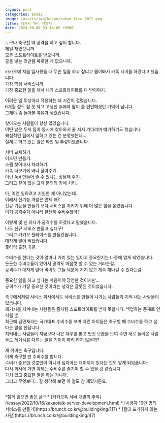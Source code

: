 ```yaml
---
layout: post
categories: essay
image: /assets/img/kakao/kakao_fire_2012.png
title: 레거시 처리 개발자
date: 2024-08-08 03:14:00 +0900
---
```


누구나 축구할 때 공격을 하고 싶어 합니다.  
제일 재밌으니까.  
모든 스포트라이트를 받으니까.  
골을 넣는 것만큼 짜릿한 게 없으니까.

카카오에 처음 입사했을 때 무슨 일을 하고 싶냐고 물어봐서 카톡 서버를 하겠다고 했습니다.  
가장 핵심 서비스니까.  
가장 중요한 일을 해서 내가 스포트라이트를 다 받아야지.

어려운 일 투성이라 적응하는 데 시간이 걸렸습니다.  
6개월 정도 잠 못 자고 고생한 후에야 맘이 좀 편안해졌던 기억이 납니다.  
그제야 좀 돌아볼 여유가 생겼습니다.  

찾아오는 사람들이 항상 많았습니다.  
어떤 날은 두세 팀이 동시에 찾아와서 줄 서서 기다리며 얘기하기도 했습니다.  
핵심적인 팀에서 일하고 있는 건 분명했는데...  
실제로 하고 있는 일은 짜친 일 투성이였습니다.

서버 교체하기.  
어드민 만들기.  
스팸 찾아내서 처리하기.  
카톡 더보기에 배너 달아주기.  
이런 Api 만들어 줄 수 있냐는 상담해 주기.  
그리고 끝이 없는 고객 문의와 장애 처리.  

아, 이런 일하려고 지원한 게 아니었는데.  
이래서 신기능 개발은 언제 해?  
신규 기능을 만들기 보다 서비스를 지키기 위해 더 많은 힘을 쏟았습니다.  
이거 공격수가 아니라 완전히 수비수잖아?  

이렇게 몇 년 하다가 공격수를 하겠다고 말했습니다.  
나도 신규 서비스 만들고 싶다구!  
그리고 카카오 플레이스를 만들었습니다.  
대차게 말아 먹었습니다.  
풀타임 출전, 0골.

수비수를 한다는 것이 얼마나 가치 있는 일이고 중요한지는 나중에 알게 되었습니다.  
든든한 수비수들이 있어서 공격도 마음껏 할 수 있는 거라는걸.  
공격수가 대차게 말아 먹어도 그들 덕분에 지지 않고 계속 해나갈 수 있다는걸.

중요한 일을 하고 싶다는 마음이야 당연한 것이지만...  
공격수가 가장 중요한 것이라는 생각은 잘못된 것이었습니다.

축구에서처럼 서비스 회사에서도 서비스를 만들어 나가는 사람들과 지켜 내는 사람들이 있습니다.  
레거시를 지켜내는 사람들은 좀처럼 스포트라이트를 받지 못합니다. 백업하는 존재로 인식될 뿐.  
최근에 김민재라는 국가대표 수비수를 보며 자란 아이들은 축구할 때 수비수를 하고 싶다는 말을 한답니다.  
지켜내는 사람들이 지금보다 나은 대우를 받고 멋진 모습을 보여 주면 새로 들어온 사람들도 레거시를 다루는 일을 기꺼이 하려 하지 않을까?

제 취미는 축구입니다.  
이제 축구할 땐 수비수를 합니다.  
수비가 중요한 것뿐만이 아니라 심지어는 재미까지 있다는 것도 알게 되었습니다.  
다시 회사에 가면 이제는 수비수를 즐기며 할 수 있을 것 같습니다.  
가치 있고 중요한 일을 하는 거니까.  
그리고 무엇보다... 잘 생각해 보면 이 일도 참 재밌거든요.

<br>
*함께 읽으면 좋은 글:*
* [카카오톡 서버 개발의 추억](/essay/2022/10/16/kakaotalk-server-development.html)
* [사용자 10만 명의 서비스를 만들기](https://brunch.co.kr/@buildingking/117)
* [절대 포기하지 않는 사람](https://brunch.co.kr/@buildingking/47)